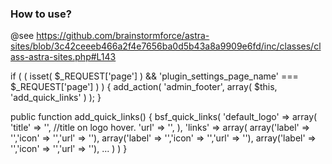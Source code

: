 ### How to use? ###
 
@see https://github.com/brainstormforce/astra-sites/blob/3c42ceeeb466a2f4e7656ba0d5b43a8a9909e6fd/inc/classes/class-astra-sites.php#L143

if ( ( isset( $_REQUEST['page'] ) && 'plugin_settings_page_name' === $_REQUEST['page'] ) ) {
    add_action( 'admin_footer', array( $this, 'add_quick_links' ) );
}

public function add_quick_links() {
    bsf_quick_links(
        'default_logo' => array(
            'title' => '', //title on logo hover.
            'url'   => '',
            ),
        'links'        => array(
            array('label' => '','icon' => '','url' => ''),
            array('label' => '','icon' => '','url' => ''),
            array('label' => '','icon' => '','url' => ''),
            ...
        )
    )
}